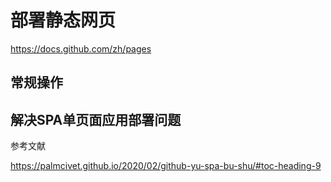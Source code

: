 # 部署静态网页

https://docs.github.com/zh/pages

## 常规操作





## 解决SPA单页面应用部署问题

参考文献

https://palmcivet.github.io/2020/02/github-yu-spa-bu-shu/#toc-heading-9